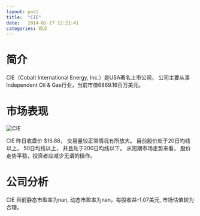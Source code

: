 ```yaml
---
layout: post
title:  "CIE"
date:   2014-02-17 12:21:41
categories: 观点
---
```


# 简介
CIE（Cobalt International Energy, Inc.）是USA著名上市公司，
公司主要从事Independent Oil & Gas行业，当前市值6869.16百万美元。

# 市场表现

![CIE](http://finviz.com/chart.ashx?t=CIE&ty=c&ta=1&p=d&s=l)

CIE 昨日收盘价 $16.88，
交易量较正常情况有所放大。
目前股价处于20日均线以上，
50日均线以上，
并且处于200日均线以下。
从短期市场走势来看，
股价走势平稳，投资者应减少无谓的操作。

# 公司分析
CIE 目前静态市盈率为nan, 动态市盈率为nan，每股收益-1.07美元,
市场估值较为合理。
